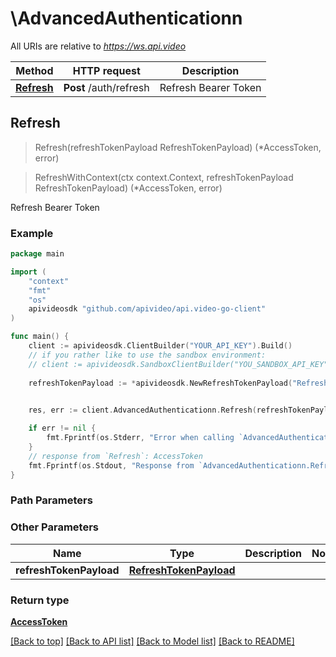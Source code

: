 # \AdvancedAuthenticationn

All URIs are relative to *https://ws.api.video*

Method | HTTP request | Description
------------- | ------------- | -------------
[**Refresh**](AdvancedAuthenticationn.md#Refresh) | **Post** /auth/refresh | Refresh Bearer Token



## Refresh

> Refresh(refreshTokenPayload RefreshTokenPayload) (*AccessToken, error)

> RefreshWithContext(ctx context.Context, refreshTokenPayload RefreshTokenPayload) (*AccessToken, error)


Refresh Bearer Token



### Example

```go
package main

import (
    "context"
    "fmt"
    "os"
    apivideosdk "github.com/apivideo/api.video-go-client"
)

func main() {
    client := apivideosdk.ClientBuilder("YOUR_API_KEY").Build()
    // if you rather like to use the sandbox environment:
    // client := apivideosdk.SandboxClientBuilder("YOU_SANDBOX_API_KEY").Build()
        
    refreshTokenPayload := *apivideosdk.NewRefreshTokenPayload("RefreshToken_example") // RefreshTokenPayload | 

    
    res, err := client.AdvancedAuthenticationn.Refresh(refreshTokenPayload)

    if err != nil {
        fmt.Fprintf(os.Stderr, "Error when calling `AdvancedAuthenticationn.Refresh``: %v\n", err)
    }
    // response from `Refresh`: AccessToken
    fmt.Fprintf(os.Stdout, "Response from `AdvancedAuthenticationn.Refresh`: %v\n", res)
}
```
### Path Parameters



### Other Parameters



Name | Type | Description  | Notes
------------- | ------------- | ------------- | -------------
**refreshTokenPayload** | [**RefreshTokenPayload**](RefreshTokenPayload.md) |  | 

### Return type

[**AccessToken**](AccessToken.md)

[[Back to top]](#) [[Back to API list]](../README.md#documentation-for-api-endpoints)
[[Back to Model list]](../README.md#documentation-for-models)
[[Back to README]](../README.md)

